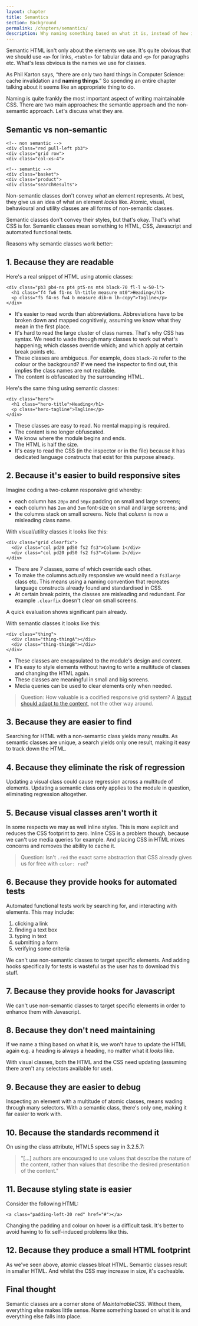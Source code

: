 ```yaml
---
layout: chapter
title: Semantics
section: Background
permalink: /chapters/semantics/
description: Why naming something based on what it is, instead of how it looks or behaves is the foundation of well architected and maintainable CSS.
---
```


Semantic HTML isn't only about the elements we use. It's quite obvious that we should use `<a>` for links, `<table>` for tabular data and `<p>` for paragraphs etc. What's less obvious is the names we use for classes.

As Phil Karton says, “there are only two hard things in Computer Science: cache invalidation and **naming things**.” So spending an entire chapter talking about it seems like an appropriate thing to do.

Naming is quite frankly the most important aspect of writing maintainable CSS. There are two main approaches: the semantic approach and the non-semantic approach. Let's discuss what they are.

## Semantic vs non-semantic

	<!-- non semantic -->
	<div class="red pull-left pb3">
	<div class="grid row">
	<div class="col-xs-4">

	<!-- semantic -->
	<div class="basket">
	<div class="product">
	<div class="searchResults">

Non-semantic classes don't convey *what* an element represents. At best, they give us an idea of what an element *looks* like. Atomic, visual, behavioural and utility classes are all forms of non-semantic classes.

Semantic classes don't convey their styles, but that's okay. That's what CSS is for. Semantic classes mean something to HTML, CSS, Javascript and automated functional tests.

Reasons why semantic classes work better:

## 1. Because they are readable

Here's a real snippet of HTML using atomic classes:

	<div class="pb3 pb4-ns pt4 pt5-ns mt4 black-70 fl-l w-50-l">
	  <h1 class="f4 fw6 f1-ns lh-title measure mt0">Heading</h1>
	  <p class="f5 f4-ns fw4 b measure dib-m lh-copy">Tagline</p>
	</div>

- It's easier to read words than abbreviations.  Abbreviations have to be broken down and mapped cognitively, assuming we know what they mean in the first place.
- It's hard to read the large cluster of class names. That's why CSS has syntax. We need to wade through many classes to work out what's happening; which classes override which; and which apply at certain break points etc.
- These classes are ambiguous. For example, does `black-70` refer to the colour or the background? If we need the inspector to find out, this implies the class names are not readable.
- The content is obfuscated by the surrounding HTML.

Here's the same thing using semantic classes:

	<div class="hero">
	  <h1 class="hero-title">Heading</h1>
	  <p class="hero-tagline">Tagline</p>
	</div>

- These classes are easy to read. No mental mapping is required.
- The content is no longer obfuscated.
- We know where the module begins and ends.
- The HTML is half the size.
- It's easy to read the CSS (in the inspector or in the file) because it has dedicated language constructs that exist for this purpose already.

## 2. Because it's easier to build responsive sites

Imagine coding a two-column responsive grid whereby:

* each column has `20px` and `50px` padding on small and large screens;
* each column has `2em` and `3em` font-size on small and large screens; and
* the columns stack on small screens. Note that *column* is now a misleading class name.

With visual/utility classes it looks like this:

	<div class="grid clearfix">
	  <div class="col pd20 pd50 fs2 fs3">Column 1</div>
	  <div class="col pd20 pd50 fs2 fs3">Column 2</div>
	</div>

- There are 7 classes, some of which override each other.
- To make the columns actually responsive we would need a `fs3large` class etc. This means using a naming convention that recreates language constructs already found and standardised in CSS.
- At certain break points, the classes are misleading and redundant. For example `.clearfix` doesn't clear on small screens.

A quick evaluation shows significant pain already.

With semantic classes it looks like this:

	<div class="thing">
	  <div class="thing-thingA"></div>
	  <div class="thing-thingB"></div>
	</div>

- These classes are encapsulated to the module's design and content.
- It's easy to style elements without having to write a multitude of classes and changing the HTML again.
- These classes are meaningful in small and big screens.
- Media queries can be used to clear elements only when needed.

> Question: How valuable is a codified responsive grid system? A [layout should adapt to the content](http://adamsilver.io/articles/stop-using-device-breakpoints/), not the other way around.

## 3. Because they are easier to find

Searching for HTML with a non-semantic class yields many results. As semantic classes are unique, a search yields only one result, making it easy to track down the HTML.

## 4. Because they eliminate the risk of regression

Updating a visual class could cause regression across a multitude of elements. Updating a semantic class only applies to the module in question, eliminating regression altogether.

## 5. Because visual classes aren't worth it

In some respects we may as well inline styles. This is more explicit and reduces the CSS footprint to zero. Inline CSS is a problem though, because we can't use media queries for example. And placing CSS in HTML mixes concerns and removes the ability to cache it.

> Question: Isn't `.red` the exact same abstraction that CSS already gives us for free with `color: red`?

## 6. Because they provide hooks for automated tests

Automated functional tests work by searching for, and interacting with elements. This may include:

1. clicking a link
2. finding a text box
3. typing in text
4. submitting a form
5. verifying some criteria

We can't use non-semantic classes to target specific elements. And adding hooks specifically for tests is wasteful as the user has to download this stuff.

## 7. Because they provide hooks for Javascript

We can't use non-semantic classes to target specific elements in order to enhance them with Javascript.

## 8. Because they don't need maintaining

If we name a thing based on what it is, we won't have to update the HTML again e.g. a heading is always a heading, no matter what it *looks* like.

With visual classes, both the HTML and the CSS need updating (assuming there aren't any selectors available for use).

## 9. Because they are easier to debug

Inspecting an element with a multitude of atomic classes, means wading through many selectors. With a semantic class, there's only one, making it far easier to work with.

## 10. Because the standards recommend it

On using the class attribute, HTML5 specs say in 3.2.5.7:

> "[...] authors are encouraged to use values that describe the nature of the content, rather than values that describe the desired presentation of the content."

## 11. Because styling state is easier

Consider the following HTML:

	<a class="padding-left-20 red" href="#"></a>

Changing the padding and colour on hover is a difficult task. It's better to avoid having to fix self-induced problems like this.

## 12. Because they produce a small HTML footprint

As we've seen above, atomic classes bloat HTML. Semantic classes result in smaller HTML. And whilst the CSS may increase in size, it's cacheable.

## Final thought

Semantic classes are a corner stone of *MaintainableCSS*. Without them, everything else makes little sense. Name something based on what it is and everything else falls into place.